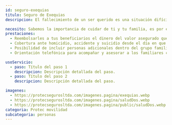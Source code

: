 ```yaml
---
id: seguro-exequias
titulo: Segu​ro de Exequias
descripcion: ​El fallecimiento de un ser querido es una situación difícil en la que contar con el mejor apoyo hace la diferencia. En caso de ser tú el que muera, imagínate lo que significa para tus familiares y amigos tener el respaldo que el Seguro de Exequias de Protec Seguros les brinda. Cero preocupaciones por tener que asumir del bolsillo propio grandes sumas de ​dinero en gastos funerarios; nosotros les damos a ellos o a ti, según sea el caso, entre $3 millones y $7 millones para pagar todo con la ventaja de que, si sobra dinero, este se entrega a los beneficiarios. ​Sabemos que la ausencia de alguien a quien se ama nunca puede llenarse, pero tenemos la certeza de que estando ahí incondicionalmente nos aseguramos de celebrar la vida.

necesito: Sabemos la importancia de cuidar de ti y tu familia, es por ello que, te brindamos las mejores opciones que te permitirán disfrutar de los momentos más especiales de tu vida con tranquilidad.
prestaciones: 
  - Reembolsarles a tus beneficiarios el dinero del valor asegurado que sobra de los gastos exequiales.
  - Cobertura ante homicidio, accidente y suicidio desde el día en que compras el seguro.
  - Posibilidad de incluir personas adicionales dentro del grupo familiar.
  - Orientación telefónica para acompañar y asesorar a los familiares cuando el asegurado fallezca.

usoServicio:
  - paso: Título del paso 1
    descripcion: Descripción detallada del paso.
  - paso: Título del paso 2
    descripcion: Descripción detallada del paso.

imagenes:
  - https://protecsegurosltda.com/imagenes.pagina/exequias.webp
  - https://protecsegurosltda.com/imagenes.pagina/saludDos.webp
  - https://protecsegurosltda.com/imagenes.pagina/public/saludDos.webp
categoria: Protec movilidad
subcategoria: personas
---
```

